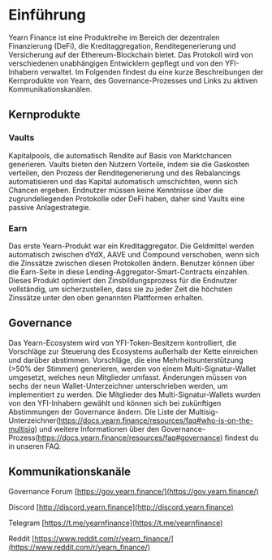 # Einführung

Yearn Finance ist eine Produktreihe im Bereich der dezentralen Finanzierung (DeFi), die Kreditaggregation, Renditegenerierung und Versicherung auf der Ethereum-Blockchain bietet. Das Protokoll wird von verschiedenen unabhängigen Entwicklern gepflegt und von den YFI-Inhabern verwaltet.
Im Folgenden findest du eine kurze Beschreibungen der Kernprodukte von Yearn, des Governance-Prozesses und Links zu aktiven Kommunikationskanälen.


## Kernprodukte

### Vaults

Kapitalpools, die automatisch Rendite auf Basis von Marktchancen generieren. Vaults bieten den Nutzern Vorteile, indem sie die Gaskosten verteilen, den Prozess der Renditegenerierung und des Rebalancings automatisieren und das Kapital automatisch umschichten, wenn sich Chancen ergeben. Endnutzer müssen keine Kenntnisse über die zugrundeliegenden Protokolle oder DeFi haben, daher sind Vaults eine passive Anlagestrategie.

### Earn

Das erste Yearn-Produkt war ein Kreditaggregator. Die Geldmittel werden automatisch zwischen dYdX, AAVE und Compound verschoben, wenn sich die Zinssätze zwischen diesen Protokollen ändern. Benutzer können über die Earn-Seite in diese Lending-Aggregator-Smart-Contracts einzahlen. Dieses Produkt optimiert den Zinsbildungsprozess für die Endnutzer vollständig, um sicherzustellen, dass sie zu jeder Zeit die höchsten Zinssätze unter den oben genannten Plattformen erhalten.

## Governance
Das Yearn-Ecosystem wird von YFI-Token-Besitzern kontrolliert, die Vorschläge zur Steuerung des Ecosystems außerhalb der Kette einreichen und darüber abstimmen. Vorschläge, die eine Mehrheitsunterstützung (>50% der Stimmen) generieren, werden von einem Multi-Signatur-Wallet umgesetzt, welches neun Mitglieder umfasst. Änderungen müssen von sechs der neun Wallet-Unterzeichner unterschrieben werden, um implementiert zu werden. Die Mitglieder des Multi-Signatur-Wallets wurden von den YFI-Inhabern gewählt und können sich bei zukünftigen Abstimmungen der Governance ändern. Die Liste der Multisig-Unterzeichner(https://docs.yearn.finance/resources/faq#who-is-on-the-multisig) und weitere Informationen über den Governance-Prozess(https://docs.yearn.finance/resources/faq#governance) findest du in unseren FAQ.


## Kommunikationskanäle

Governance Forum [https://gov.yearn.finance/](https://gov.yearn.finance/)

Discord [http://discord.yearn.finance](http://discord.yearn.finance)

Telegram [https://t.me/yearnfinance](https://t.me/yearnfinance)

Reddit [https://www.reddit.com/r/yearn_finance/](https://www.reddit.com/r/yearn_finance/)




